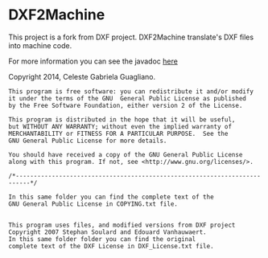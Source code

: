 # DXF2Machine
This project is a fork from DXF project. DXF2Machine translate's DXF files into machine code.

For more information you can see the javadoc [here](http://cguagliano.github.io/DXF2Machine/javadoc/)

   Copyright 2014, Celeste Gabriela Guagliano. 

    This program is free software: you can redistribute it and/or modify
    it under the terms of the GNU  General Public License as published 
    by the Free Software Foundation, either version 2 of the License. 

    This program is distributed in the hope that it will be useful,
    but WITHOUT ANY WARRANTY; without even the implied warranty of
    MERCHANTABILITY or FITNESS FOR A PARTICULAR PURPOSE.  See the
    GNU General Public License for more details.

    You should have received a copy of the GNU General Public License
    along with this program. If not, see <http://www.gnu.org/licenses/>.
    
    /*--------------------------------------------------------------------------*/

    In this same folder you can find the complete text of the 
    GNU General Public License in COPYING.txt file.


    This program uses files, and modified versions from DXF project 
    Copyright 2007 Stephan Soulard and Edouard Vanhauwaert. 
    In this same folder folder you can find the original
    complete text of the DXF License in DXF_License.txt file.
